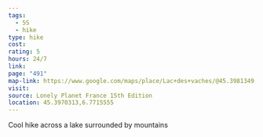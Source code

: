 ```yaml
---
tags:
  - 5S
  - hike
type: hike
cost: 
rating: 5
hours: 24/7
link: 
page: "491"
map-link: https://www.google.com/maps/place/Lac+des+vaches/@45.3981349,6.7748822,17.75z/data=!4m14!1m7!3m6!1s0x47899d8a2f24570f:0x8d8491d4582b9596!2sLac+des+Vaches!8m2!3d45.3978501!4d6.7763026!16s%2Fg%2F11c5m6yd27!3m5!1s0x47899d1acb1a7305:0x200526967ad906a1!8m2!3d45.3980235!4d6.7763925!16s%2Fg%2F11t9t2txkz?entry=ttu&g_ep=EgoyMDI0MTAyOS4wIKXMDSoASAFQAw%3D%3D
visit: 
source: Lonely Planet France 15th Edition
location: 45.3970313,6.7715555
---
```

Cool hike across a lake surrounded by mountains